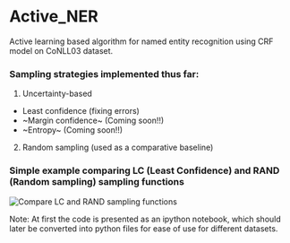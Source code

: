 # Active_NER
Active learning based algorithm for named entity recognition using CRF model on CoNLL03 dataset.

### Sampling strategies implemented thus far: 

1) Uncertainty-based
  - Least confidence (fixing errors)
  - ~Margin confidence~ (Coming soon!!)
  - ~Entropy~ (Coming soon!!)
  
2) Random sampling (used as a comparative baseline)

### Simple example comparing LC (Least Confidence) and RAND (Random sampling) sampling functions </h3>

![Compare LC and RAND sampling functions](https://github.com/avio11/Active_NER/blob/master/images/first_result.png)

Note: At first the code is presented as an ipython notebook, which should later be converted into python files for ease of use for different datasets.
